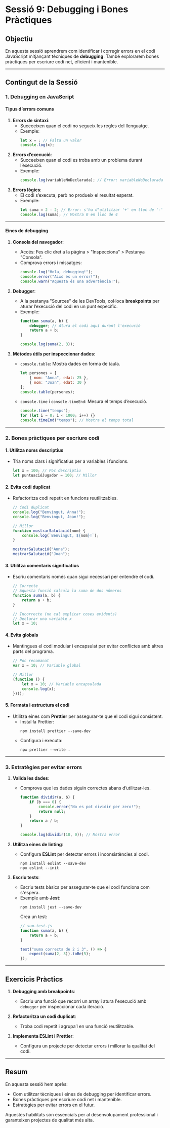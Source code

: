 # Sessió 9: Debugging i Bones Pràctiques

## Objectiu
En aquesta sessió aprendrem com identificar i corregir errors en el codi JavaScript mitjançant tècniques de **debugging**. També explorarem bones pràctiques per escriure codi net, eficient i mantenible.

---

## Contingut de la Sessió

### 1. Debugging en JavaScript

#### Tipus d’errors comuns
1. **Errors de sintaxi**:
   - Succeeixen quan el codi no segueix les regles del llenguatge.
   - Exemple:
     ```javascript
     let x = ; // Falta un valor
     console.log(x);
     ```
2. **Errors d’execució**:
   - Succeeixen quan el codi es troba amb un problema durant l’execució.
   - Exemple:
     ```javascript
     console.log(variableNoDeclarada); // Error: variableNoDeclarada no existeix
     ```
3. **Errors lògics**:
   - El codi s’executa, però no produeix el resultat esperat.
   - Exemple:
     ```javascript
     let suma = 2 - 2; // Error: s'ha d'utilitzar '+' en lloc de '-'
     console.log(suma); // Mostra 0 en lloc de 4
     ```

---

#### Eines de debugging

1. **Consola del navegador**:
   - Accés: Fes clic dret a la pàgina > "Inspecciona" > Pestanya "Consola".
   - Comprova errors i missatges:
     ```javascript
     console.log("Hola, debugging!");
     console.error("Això és un error!");
     console.warn("Aquesta és una advertència!");
     ```

2. **Debugger**:
   - A la pestanya "Sources" de les DevTools, col·loca **breakpoints** per aturar l’execució del codi en un punt específic.
   - Exemple:
     ```javascript
     function suma(a, b) {
         debugger; // Atura el codi aquí durant l'execució
         return a + b;
     }

     console.log(suma(2, 3));
     ```

3. **Mètodes útils per inspeccionar dades**:
   - `console.table`: Mostra dades en forma de taula.
     ```javascript
     let persones = [
         { nom: "Anna", edat: 25 },
         { nom: "Joan", edat: 30 }
     ];
     console.table(persones);
     ```
   - `console.time` i `console.timeEnd`: Mesura el temps d’execució.
     ```javascript
     console.time("temps");
     for (let i = 0; i < 1000; i++) {}
     console.timeEnd("temps"); // Mostra el temps total
     ```

---

### 2. Bones pràctiques per escriure codi

#### 1. Utilitza noms descriptius
- Tria noms clars i significatius per a variables i funcions.
  ```javascript
  let x = 100; // Poc descriptiu
  let puntuacióJugador = 100; // Millor
  ```

#### 2. Evita codi duplicat
- Refactoritza codi repetit en funcions reutilitzables.
  ```javascript
  // Codi duplicat
  console.log("Benvingut, Anna!");
  console.log("Benvingut, Joan!");

  // Millor
  function mostrarSalutació(nom) {
      console.log(`Benvingut, ${nom}!`);
  }

  mostrarSalutació("Anna");
  mostrarSalutació("Joan");
  ```

#### 3. Utilitza comentaris significatius
- Escriu comentaris només quan sigui necessari per entendre el codi.
  ```javascript
  // Correcte
  // Aquesta funció calcula la suma de dos números
  function suma(a, b) {
      return a + b;
  }

  // Incorrecte (no cal explicar coses evidents)
  // Declarar una variable x
  let x = 10;
  ```

#### 4. Evita globals
- Mantingues el codi modular i encapsulat per evitar conflictes amb altres parts del programa.
  ```javascript
  // Poc recomanat
  var x = 10; // Variable global

  // Millor
  (function () {
      let x = 10; // Variable encapsulada
      console.log(x);
  })();
  ```

#### 5. Formata i estructura el codi
- Utilitza eines com **Prettier** per assegurar-te que el codi sigui consistent.
  - Instal·la Prettier:
    ```
    npm install prettier --save-dev
    ```
  - Configura i executa:
    ```
    npx prettier --write .
    ```

---

### 3. Estratègies per evitar errors

1. **Valida les dades**:
   - Comprova que les dades siguin correctes abans d’utilitzar-les.
     ```javascript
     function dividir(a, b) {
         if (b === 0) {
             console.error("No es pot dividir per zero!");
             return null;
         }
         return a / b;
     }

     console.log(dividir(10, 0)); // Mostra error
     ```

2. **Utilitza eines de linting**:
   - Configura **ESLint** per detectar errors i inconsistències al codi.
     ```
     npm install eslint --save-dev
     npx eslint --init
     ```

3. **Escriu tests**:
   - Escriu tests bàsics per assegurar-te que el codi funciona com s'espera.
   - Exemple amb **Jest**:
     ```
     npm install jest --save-dev
     ```
     Crea un test:
     ```javascript
     // sum.test.js
     function suma(a, b) {
         return a + b;
     }

     test("suma correcta de 2 i 3", () => {
         expect(suma(2, 3)).toBe(5);
     });
     ```

---

## Exercicis Pràctics

1. **Debugging amb breakpoints**:
   - Escriu una funció que recorri un array i atura l'execució amb `debugger` per inspeccionar cada iteració.

2. **Refactoritza un codi duplicat**:
   - Troba codi repetit i agrupa’l en una funció reutilitzable.

3. **Implementa ESLint i Prettier**:
   - Configura un projecte per detectar errors i millorar la qualitat del codi.

---

## Resum
En aquesta sessió hem après:
- Com utilitzar tècniques i eines de debugging per identificar errors.
- Bones pràctiques per escriure codi net i mantenible.
- Estratègies per evitar errors en el futur.

Aquestes habilitats són essencials per al desenvolupament professional i garanteixen projectes de qualitat més alta.
